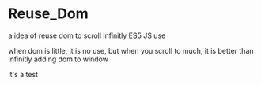 # Reuse_Dom
a idea of reuse dom to scroll infinitly
ES5 JS use

when dom is little, it is no use, but when you scroll to much, it is better than infinitly adding dom to window

it's a test

